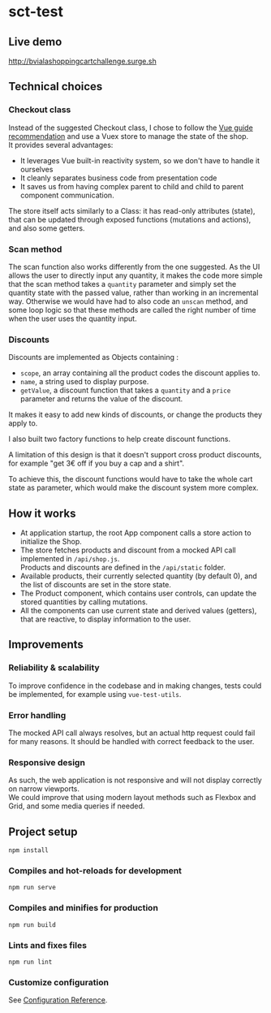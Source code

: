 # sct-test

## Live demo

http://bvialashoppingcartchallenge.surge.sh

## Technical choices

### Checkout class
Instead of the suggested Checkout class, I chose to follow the [Vue guide recommendation](https://vuejs.org/v2/guide/state-management.html) and use a Vuex store to manage the state of the shop.  
It provides several advantages:  
* It leverages Vue built-in reactivity system, so we don't have to handle it ourselves
* It cleanly separates business code from presentation code
* It saves us from having complex parent to child and child to parent component communication.

The store itself acts similarly to a Class: it has read-only attributes (state), that can be updated through exposed functions (mutations and actions), and also some getters.

### Scan method
The scan function also works differently from the one suggested.
As the UI allows the user to directly input any quantity, it makes the code more simple that the scan method takes a `quantity` parameter and simply set the quantity state with the passed value, rather than working in an incremental way.
Otherwise we would have had to also code an `unscan` method, and some loop logic so that these methods are called the right number of time when the user uses the quantity input.

### Discounts

Discounts are implemented as Objects containing : 
* `scope`,  an array containing all the product codes the discount applies to.
* `name`, a string used to display purpose.
* `getValue`, a discount function that takes a `quantity` and a `price` parameter and returns the value of the discount.


It makes it easy to add new kinds of discounts, or change the products they apply to.

I also built two factory functions to help create discount functions.

A limitation of this design is that it doesn't support cross product discounts, for example "get 3€ off if you buy a cap and a shirt".

To achieve this, the discount functions would have to take the whole cart state as parameter, which would make the discount system more complex.

## How it works

* At application startup, the root App component calls a store action to initialize the Shop.  
* The store fetches products and discount from a mocked API call implemented in `/api/shop.js`.  
Products and discounts are defined in the `/api/static` folder.
* Available products, their currently selected quantity (by default 0), and the list of discounts are set in the store state.
* The Product component, which contains user controls, can update the stored quantities by calling mutations.
* All the components can use current state and derived values (getters), that are reactive, to display information to the user.

## Improvements

### Reliability & scalability
To improve confidence in the codebase and in making changes, tests could be implemented, for example using `vue-test-utils`.  

### Error handling
The mocked API call always resolves, but an actual http request could fail for many reasons. It should be handled with correct feedback to the user.

### Responsive design

As such, the web application is not responsive and will not display correctly on narrow viewports.  
We could improve that using modern layout methods such as Flexbox and Grid, and some media queries if needed.

## Project setup
```
npm install
```

### Compiles and hot-reloads for development
```
npm run serve
```

### Compiles and minifies for production
```
npm run build
```

### Lints and fixes files
```
npm run lint
```

### Customize configuration
See [Configuration Reference](https://cli.vuejs.org/config/).
